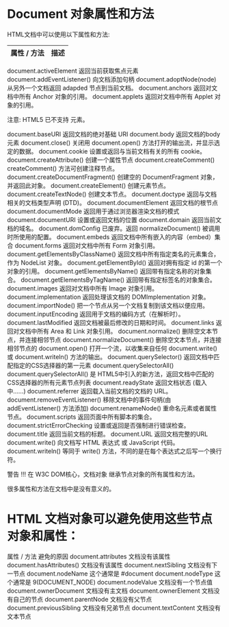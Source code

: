 
# Document 对象属性和方法
HTML文档中可以使用以下属性和方法:

属性 / 方法	| 描述
---|---
document.activeElement	返回当前获取焦点元素
document.addEventListener()	向文档添加句柄
document.adoptNode(node)	从另外一个文档返回 adapded 节点到当前文档。
document.anchors	返回对文档中所有 Anchor 对象的引用。
document.applets
返回对文档中所有 Applet 对象的引用。

注意: HTML5 已不支持 <applet> 元素。

document.baseURI	返回文档的绝对基础 URI
document.body	返回文档的body元素
document.close()	关闭用 document.open() 方法打开的输出流，并显示选定的数据。
document.cookie	设置或返回与当前文档有关的所有 cookie。
document.createAttribute()	创建一个属性节点
document.createComment()	createComment() 方法可创建注释节点。
document.createDocumentFragment()	创建空的 DocumentFragment 对象，并返回此对象。
document.createElement()	创建元素节点。
document.createTextNode()	创建文本节点。
document.doctype	返回与文档相关的文档类型声明 (DTD)。
document.documentElement	返回文档的根节点
document.documentMode	返回用于通过浏览器渲染文档的模式
document.documentURI	设置或返回文档的位置
document.domain	返回当前文档的域名。
document.domConfig	已废弃。返回 normalizeDocument() 被调用时所使用的配置。
document.embeds	返回文档中所有嵌入的内容（embed）集合
document.forms	返回对文档中所有 Form 对象引用。
document.getElementsByClassName()	返回文档中所有指定类名的元素集合，作为 NodeList 对象。
document.getElementById()	返回对拥有指定 id 的第一个对象的引用。
document.getElementsByName()	返回带有指定名称的对象集合。
document.getElementsByTagName()	返回带有指定标签名的对象集合。
document.images	返回对文档中所有 Image 对象引用。
document.implementation	返回处理该文档的 DOMImplementation 对象。
document.importNode()	把一个节点从另一个文档复制到该文档以便应用。
document.inputEncoding	返回用于文档的编码方式（在解析时）。
document.lastModified	返回文档被最后修改的日期和时间。
document.links	返回对文档中所有 Area 和 Link 对象引用。
document.normalize()	删除空文本节点，并连接相邻节点
document.normalizeDocument()	删除空文本节点，并连接相邻节点的
document.open()	打开一个流，以收集来自任何 document.write() 或 document.writeln() 方法的输出。
document.querySelector()	返回文档中匹配指定的CSS选择器的第一元素
document.querySelectorAll()	document.querySelectorAll() 是 HTML5中引入的新方法，返回文档中匹配的CSS选择器的所有元素节点列表
document.readyState	返回文档状态 (载入中……)
document.referrer	返回载入当前文档的文档的 URL。
document.removeEventListener()	移除文档中的事件句柄(由 addEventListener() 方法添加)
document.renameNode()	重命名元素或者属性节点。
document.scripts	返回页面中所有脚本的集合。
document.strictErrorChecking	设置或返回是否强制进行错误检查。
document.title	返回当前文档的标题。
document.URL	返回文档完整的URL
document.write()	向文档写 HTML 表达式 或 JavaScript 代码。
document.writeln()	等同于 write() 方法，不同的是在每个表达式之后写一个换行符。

警告 !!!
在 W3C DOM核心，文档对象 继承节点对象的所有属性和方法。

很多属性和方法在文档中是没有意义的。

# HTML 文档对象可以避免使用这些节点对象和属性：

 属性 / 方法	避免的原因
document.attributes	文档没有该属性
document.hasAttributes()	文档没有该属性
document.nextSibling	文档没有下一节点
document.nodeName	这个通常是 #document
document.nodeType	这个通常是 9(DOCUMENT_NODE)
document.nodeValue	文档没有一个节点值
document.ownerDocument	文档没有主文档
document.ownerElement	文档没有自己的节点
document.parentNode	文档没有父节点
document.previousSibling	文档没有兄弟节点
document.textContent	文档没有文本节点
